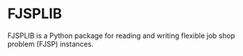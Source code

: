 # FJSPLIB

FJSPLIB is a Python package for reading and writing flexible job shop problem (FJSP) instances.
